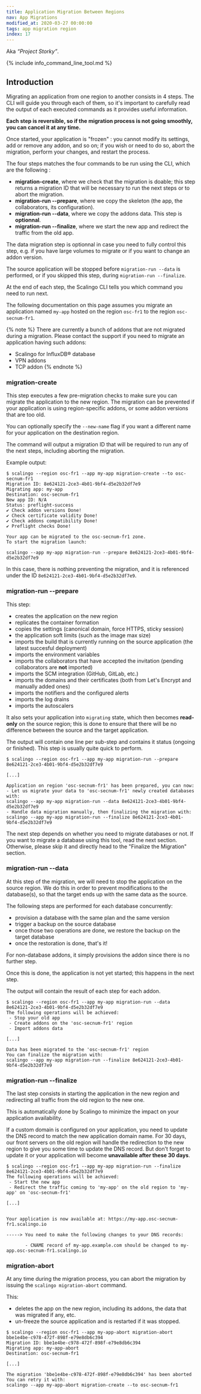 ```yaml
---
title: Application Migration Between Regions
nav: App Migrations
modified_at: 2020-03-27 00:00:00
tags: app migration region
index: 17
---
```


Aka *“Project Storky”*.

{% include info_command_line_tool.md %}

## Introduction

Migrating an application from one region to another consists in 4 steps. The CLI will guide you through each of them, so it's important to carefully read the output of each executed commands as it provides useful information.

**Each step is reversible, so if the migration process is not going smoothly, you can cancel it at any time.**

Once started, your application is "frozen" : you cannot modify its settings, add or remove any addon, and so on; if you wish or need to do so, abort the migration, perform your changes, and restart the process.

The four steps matches the four commands to be run using the CLI, which are the following :

- **migration-create**, where we check that the migration is doable; this step returns a migration ID that will be necessary to run the next steps or to abort the migration.
- **migration-run --prepare**, where we copy the skeleton (the app, the collaborators, its configuration).
- **migration-run --data**, where we copy the addons data. This step is **optionnal**.
- **migration-run --finalize**, where we start the new app and redirect the traffic from the old app.

The data migration step is optionnal in case you need to fully control this step, e.g. if you have large volumes to migrate or if you want to change an addon version.

The source application will be stopped before `migration-run --data` is performed, or if you skipped this step, during `migration-run --finalize`.

At the end of each step, the Scalingo CLI tells you which command you need to run next.

The following documentation on this page assumes you migrate an application named `my-app` hosted
on the region `osc-fr1` to the region `osc-secnum-fr1`.

{% note %}
There are currently a bunch of addons that are not migrated during a migration. Please contact the support if you need to migrate an application having such addons:

- Scalingo for InfluxDB® database
- VPN addons
- TCP addon
{% endnote %}

### migration-create

This step executes a few pre-migration checks to make sure you can migrate the
application to the new region. The migration can be prevented if your application is using region-specific addons, or some addon versions that are too old.

You can optionally specify the `--new-name` flag if you want a different name
for your application on the destination region.

The command will output a migration ID that will be required to run any of the next steps, including aborting the migration.

Example output:

```
$ scalingo --region osc-fr1 --app my-app migration-create --to osc-secnum-fr1
Migration ID: 8e624121-2ce3-4b01-9bf4-d5e2b32df7e9
Migrating app: my-app
Destination: osc-secnum-fr1
New app ID: N/A
Status: preflight-success
✔ Check addon versions Done!
✔ Check certificate validity Done!
✔ Check addons compatibility Done!
✔ Preflight checks Done!

Your app can be migrated to the osc-secnum-fr1 zone.
To start the migration launch:

scalingo --app my-app migration-run --prepare 8e624121-2ce3-4b01-9bf4-d5e2b32df7e9
```

In this case, there is nothing preventing the migration, and it is referenced under the ID `8e624121-2ce3-4b01-9bf4-d5e2b32df7e9`.

### migration-run --prepare

This step:

- creates the application on the new region
- replicates the container formation
- copies the settings (canonical domain, force HTTPS, sticky session)
- the application soft limits (such as the image max size)
- imports the build that is currently running on the source application (the latest succesful deployment)
- imports the environment variables
- imports the collaborators that have accepted the invitation (pending collaborators are **not** imported)
- imports the SCM integration (GitHub, GitLab, etc.)
- imports the domains and their certificates (both from Let's Encrypt and manually added ones)
- imports the notifiers and the configured alerts
- imports the log drains
- imports the autoscalers

It also sets your application into `migrating` state, which then becomes **read-only** on
the source region; this is done to ensure that there will be no difference between the source and the target application.

The output will contain one line per sub-step and contains it status (ongoing or finished). This step is usually quite quick to perform.

```
$ scalingo --region osc-fr1 --app my-app migration-run --prepare 8e624121-2ce3-4b01-9bf4-d5e2b32df7e9

[...]

Application on region 'osc-secnum-fr1' has been prepared, you can now:
- Let us migrate your data to 'osc-secnum-fr1' newly created databases with:
scalingo --app my-app migration-run --data 8e624121-2ce3-4b01-9bf4-d5e2b32df7e9
- Handle data migration manually, then finalizing the migration with:
scalingo --app my-app migration-run --finalize 8e624121-2ce3-4b01-9bf4-d5e2b32df7e9
```

The next step depends on whether you need to migrate databases or not. If you
want to migrate a database using this tool, read the next section. Otherwise, please skip it and
directly head to the "Finalize the Migration" section.

### migration-run --data

At this step of the migration, we will need to stop the application on the source region. We do this in order to prevent modifications to the database(s), so that the target ends up with the same data as the source.

The following steps are performed for each database concurrently:

- provision a database with the same plan and the same version
- trigger a backup on the source database
- once those two operations are done, we restore the backup on the target database
- once the restoration is done, that's it!

For non-database addons, it simply provisions the addon since there is no further step.

Once this is done, the application is not yet started; this happens in the next step.

The output will contain the result of each step for each addon.

```
$ scalingo --region osc-fr1 --app my-app migration-run --data 8e624121-2ce3-4b01-9bf4-d5e2b32df7e9
The following operations will be achieved:
 - Stop your old app
 - Create addons on the 'osc-secnum-fr1' region
 - Import addons data

[...]

Data has been migrated to the 'osc-secnum-fr1' region
You can finalize the migration with:
scalingo --app my-app migration-run --finalize 8e624121-2ce3-4b01-9bf4-d5e2b32df7e9
```

### migration-run --finalize

The last step consists in starting the application in the new region and
redirecting all traffic from the old region to the new one.

This is automatically done by Scalingo to minimize the impact on your application
availability.

If a custom domain is configured on your application, you need to update the DNS
record to match the new application domain name. For 30 days, our front servers
on the old region will handle the redirection to the new region to give you some
time to update the DNS record. But don't forget to update it or your application
will become **unavailable after these 30 days**.

```
$ scalingo --region osc-fr1 --app my-app migration-run --finalize 8e624121-2ce3-4b01-9bf4-d5e2b32df7e9
The following operations will be achieved:
 - Start the new app
 - Redirect the traffic coming to 'my-app' on the old region to 'my-app' on 'osc-secnum-fr1'

[...]


Your application is now available at: https://my-app.osc-secnum-fr1.scalingo.io

-----> You need to make the following changes to your DNS records:

       - CNAME record of my-app.example.com should be changed to my-app.osc-secnum-fr1.scalingo.io
```

### migration-abort

At any time during the migration process, you can abort the migration by issuing
the `scalingo migration-abort` command.

This:

- deletes the app on the new region, including its addons, the data that was migrated if any, etc.
- un-freeze the source application and is restarted if it was stopped.

```
$ scalingo --region osc-fr1 --app my-app-abort migration-abort bbe1e4be-c978-472f-898f-e79e8db6c394
Migration ID: bbe1e4be-c978-472f-898f-e79e8db6c394
Migrating app: my-app-abort
Destination: osc-secnum-fr1

[...]

The migration 'bbe1e4be-c978-472f-898f-e79e8db6c394' has been aborted
You can retry it with:
scalingo --app my-app-abort migration-create --to osc-secnum-fr1
```
